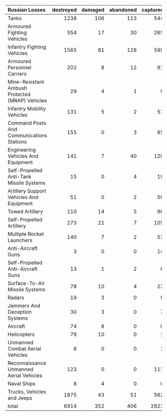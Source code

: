 | Russian Losses                                   |   destroyed |   damaged |   abandoned |   captured |   total |
|:-------------------------------------------------|------------:|----------:|------------:|-----------:|--------:|
| Tanks                                            |        1238 |       106 |         113 |        544 |    2001 |
| Armoured Fighting Vehicles                       |         554 |        17 |          30 |        265 |     866 |
| Infantry Fighting Vehicles                       |        1565 |        81 |         128 |        599 |    2373 |
| Armoured Personnel Carriers                      |         202 |         8 |          12 |         91 |     313 |
| Mine-Resistant Ambush Protected  (MRAP) Vehicles |          29 |         4 |           1 |          9 |      43 |
| Infantry Mobility Vehicles                       |         131 |         5 |           2 |         51 |     189 |
| Command Posts And Communications Stations        |         155 |         0 |           3 |         85 |     243 |
| Engineering Vehicles And Equipment               |         141 |         7 |          40 |        120 |     308 |
| Self-Propelled Anti-Tank Missile Systems         |          15 |         0 |           4 |         19 |      38 |
| Artillery Support Vehicles And Equipment         |          51 |         0 |           2 |         50 |     103 |
| Towed Artillery                                  |         110 |        14 |           5 |         96 |     225 |
| Self-Propelled Artillery                         |         273 |        21 |           7 |        105 |     406 |
| Multiple Rocket Launchers                        |         140 |         7 |           2 |         53 |     202 |
| Anti-Aircraft Guns                               |           3 |         0 |           0 |         14 |      17 |
| Self-Propelled Anti-Aircraft Guns                |          13 |         1 |           2 |          8 |      24 |
| Surface-To-Air Missile Systems                   |          78 |        10 |           4 |         23 |     115 |
| Radars                                           |          19 |         3 |           0 |          9 |      31 |
| Jammers And Deception Systems                    |          30 |         3 |           0 |          7 |      40 |
| Aircraft                                         |          74 |         8 |           0 |          0 |      82 |
| Helicopters                                      |          79 |        10 |           0 |          1 |      90 |
| Unmanned Combat Aerial Vehicles                  |           8 |         0 |           0 |          1 |       9 |
| Reconnaissance Unmanned Aerial Vehicles          |         123 |         0 |           0 |        111 |     234 |
| Naval Ships                                      |           8 |         4 |           0 |          0 |      12 |
| Trucks, Vehicles and Jeeps                       |        1875 |        43 |          51 |        562 |    2531 |
| total                                            |        6914 |       352 |         406 |       2823 |   10495 |